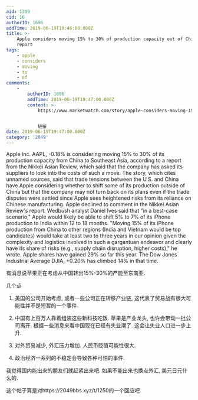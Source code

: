 ```yaml
---
aid: 1309
cid: 16
authorID: 1696
addTime: 2019-06-19T19:46:00.000Z
title: >-
    Apple considers moving 15% to 30% of production capacity out of China:
    report
tags:
    - apple
    - considers
    - moving
    - to
    - of
comments:
    -
        authorID: 1696
        addTime: 2019-06-19T19:47:00.000Z
        content: >-
            https://www.marketwatch.com/story/apple-considers-moving-15-to-30-of-production-capacity-out-of-china-report-2019-06-19


            链接
date: 2019-06-19T19:47:00.000Z
category: '2049'
---
```


Apple Inc. AAPL, -0.18% is considering moving 15% to 30% of its production capacity from China to Southeast Asia, according to a report from the Nikkei Asian Review, which said that the company has asked its suppliers to look into the costs of such a move. The story, which cites unnamed sources, said that trade tensions between the U.S. and China have Apple considering whether to shift some of its production outside of China but that the company may not turn back on its plans even if the trade disputes were settled since Apple sees heightened risks from its reliance on Chinese manufacturing. Apple declined to comment in the Nikkei Asian Review's report. Wedbush analyst Daniel Ives said that "in a best-case scenario," Apple would likely be able to shift 5% to 7% of its iPhone production to India within 12 to 18 months. "Moving 15% of its iPhone production from China to other regions (India and Vietnam would be top candidates) would take at least two to three years in our opinion given the complexity and logistics involved in such a gargantuan endeavor and clearly have its share of risks (e.g., supply chain disruption, higher costs)," he wrote. Apple shares have gained 29% so far this year. The Dow Jones Industrial Average DJIA, +0.20% has climbed 14% in that time.

有消息说苹果正在考虑从中国转出15%-30%的产能至东南亚.

几个点

1.  美国的公司开始考虑, 或者一些公司正在转移产业链, 这代表了贸易战有很大可能性并不是短暂的一个事件.
    
2.  中国有上百万人靠着组装这些新科技吃饭. 苹果是产业龙头, 也许会带动一批公司离开. 根据一些消息来看中国现在已经有失业潮了. 这会让失业人口进一步上升.
    
3.  对外贸易减少, 外汇压力增加. 人民币贬值可能性很大.
    
4.  政治经济一系列的不稳定会导致各种可怕的事件.
    

我觉得国内能出来的朋友们就赶紧出来吧. 如果不能出来也换点外汇, 美元日元什么的.

这个帖子算是对https://2049bbs.xyz/t/1250的一个回应吧.
